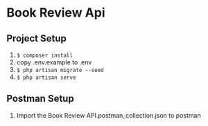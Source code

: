 # Book Review Api

## Project Setup

1. `$ composer install`
1. copy .env.example to .env
1. `$ php artisan migrate --seed`
1. `$ php artisan serve`

## Postman Setup

1. Import the Book Review API.postman_collection.json to postman
